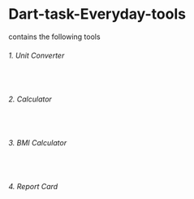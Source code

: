 # Dart-task-Everyday-tools
contains the following tools<br>
<h6>1. Unit Converter</h6><br>
<h6>2. Calculator</h6><br>
<h6>3. BMI Calculator</h6><br>
<h6>4. Report Card</h6>
